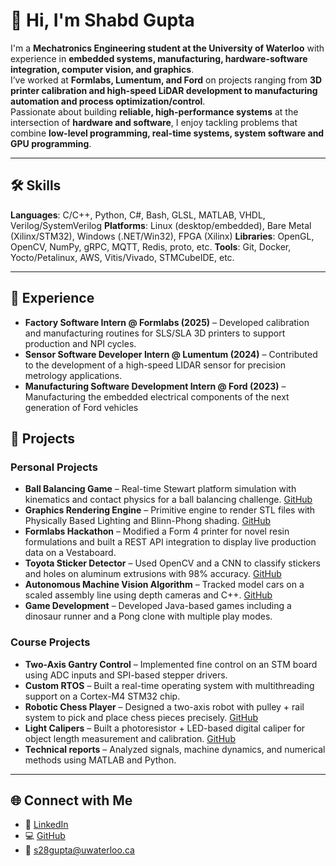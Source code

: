 # 👋 Hi, I'm Shabd Gupta  

I'm a **Mechatronics Engineering student at the University of Waterloo** with experience in **embedded systems, manufacturing, hardware-software integration, computer vision, and graphics**.  
I’ve worked at **Formlabs, Lumentum, and Ford** on projects ranging from **3D printer calibration and high-speed LiDAR development to manufacturing automation and process optimization/control**.  
Passionate about building **reliable, high-performance systems** at the intersection of **hardware and software**, I enjoy tackling problems that combine **low-level programming, real-time systems, system software and GPU programming**.  

---

## 🛠️ Skills  

**Languages**: C/C++, Python, C#, Bash, GLSL, MATLAB, VHDL, Verilog/SystemVerilog
**Platforms**: Linux (desktop/embedded), Bare Metal (Xilinx/STM32), Windows (.NET/Win32), FPGA (Xilinx)
**Libraries**: OpenGL, OpenCV, NumPy, gRPC, MQTT, Redis, proto, etc.
**Tools**: Git, Docker, Yocto/Petalinux, AWS, Vitis/Vivado, STMCubeIDE, etc.


---


## 💼 Experience  

- **Factory Software Intern @ Formlabs (2025)** – Developed calibration and manufacturing routines for SLS/SLA 3D printers to support production and NPI cycles.  
- **Sensor Software Developer Intern @ Lumentum (2024)** – Contributed to the development of a high-speed LIDAR sensor for precision metrology applications.  
- **Manufacturing Software Development Intern @ Ford (2023)** – Manufacturing the embedded electrical components of the next generation of Ford vehicles

## 🚀 Projects  

### Personal Projects  
- **Ball Balancing Game** – Real-time Stewart platform simulation with kinematics and contact physics for a ball balancing challenge. [GitHub](https://github.com/Shabd034/StewartPlatform)  
- **Graphics Rendering Engine** – Primitive engine to render STL files with Physically Based Lighting and Blinn-Phong shading. [GitHub](https://github.com/Shabd034/StlRenderer)  
- **Formlabs Hackathon** – Modified a Form 4 printer for novel resin formulations and built a REST API integration to display live production data on a Vestaboard.  
- **Toyota Sticker Detector** – Used OpenCV and a CNN to classify stickers and holes on aluminum extrusions with 98% accuracy. [GitHub](https://github.com/owenmoogk/toyota-stickers)  
- **Autonomous Machine Vision Algorithm** – Tracked model cars on a scaled assembly line using depth cameras and C++. [GitHub](https://github.com/EidanErlich/Autonomous-Machine-Vision-Algorithm)  
- **Game Development** – Developed Java-based games including a dinosaur runner and a Pong clone with multiple play modes.  

### Course Projects  
- **Two-Axis Gantry Control** – Implemented fine control on an STM board using ADC inputs and SPI-based stepper drivers.  
- **Custom RTOS** – Built a real-time operating system with multithreading support on a Cortex-M4 STM32 chip.
- **Robotic Chess Player** – Designed a two-axis robot with pulley + rail system to pick and place chess pieces precisely. [GitHub](https://github.com/EidanErlich/CarlBot)
- **Light Calipers** – Built a photoresistor + LED-based digital caliper for object length measurement and calibration. [GitHub](https://github.com/owenmoogk/light-calipers)   
- **Technical reports** – Analyzed signals, machine dynamics, and numerical methods using MATLAB and Python.

---

## 🌐 Connect with Me  

- 💼 [LinkedIn](https://linkedin.com/in/ShabdGupta)  
- 💻 [GitHub](https://github.com/Shabd034)  
- 📧 s28gupta@uwaterloo.ca  
